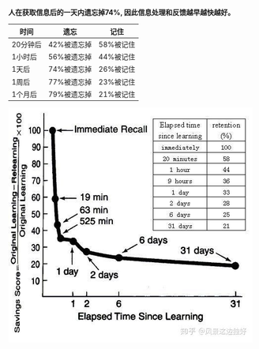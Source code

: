 **人在获取信息后的一天内遗忘掉74%, 因此信息处理和反馈越早越快越好。**

|  时间    |    遗忘  |   记住   |
| ---- | ---- | ---- |
|20分钟后|42%被遗忘掉|58%被记住|
|1小时后|56%被遗忘掉|44%被记住|
|1天后|74%被遗忘掉|26%被记住|
|1周后|77%被遗忘掉|23%被记住|
|1个月后|79%被遗忘掉|21%被记住|

![遗忘曲线](./forgettingcurve.jpg)